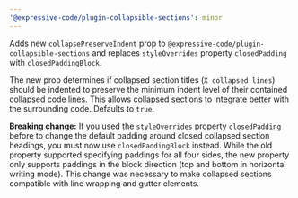 ```yaml
---
'@expressive-code/plugin-collapsible-sections': minor
---
```


Adds new `collapsePreserveIndent` prop to `@expressive-code/plugin-collapsible-sections` and replaces `styleOverrides` property `closedPadding` with `closedPaddingBlock`.

The new prop determines if collapsed section titles (`X collapsed lines`) should be indented to preserve the minimum indent level of their contained collapsed code lines. This allows collapsed sections to integrate better with the surrounding code. Defaults to `true`.

**Breaking change:** If you used the `styleOverrides` property `closedPadding` before to change the default padding around closed collapsed section headings, you must now use `closedPaddingBlock` instead. While the old property supported specifying paddings for all four sides, the new property only supports paddings in the block direction (top and bottom in horizontal writing mode). This change was necessary to make collapsed sections compatible with line wrapping and gutter elements.
